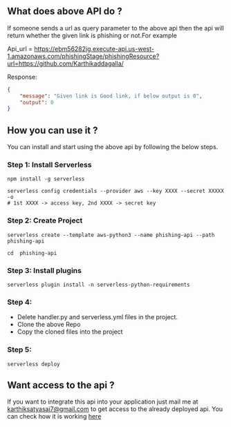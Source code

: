 ## What does above API do ?

If someone sends a url as query parameter to the above api then the api will return whether the given link is phishing or not.For example

Api_url = https://ebm56282jg.execute-api.us-west-1.amazonaws.com/phishingStage/phishingResource?url=https://github.com/Karthikaddagalla/

Response:
```json
{
    "message": "Given link is Good link, if below output is 0",
    "output": 0
}
```

## How you can use it ?

You can install and start using the above api by following the below steps.

### Step 1: Install Serverless
```
npm install -g serverless

serverless config credentials --provider aws --key XXXX --secret XXXXX -o
# 1st XXXX -> access key, 2nd XXXX -> secret key

```


### Step 2: Create Project 
```
serverless create --template aws-python3 --name phishing-api --path phishing-api

cd  phishing-api

```


### Step 3: Install plugins
```
serverless plugin install -n serverless-python-requirements

```

### Step 4:  

* Delete handler.py and serverless.yml files in the project.
* Clone the above Repo
* Copy the cloned files into the project

### Step 5:  
```
serverless deploy
```

## Want access to the api ?

If you want to integrate this api into your application just mail me at karthiksatyasai7@gmail.com to get access to the already deployed api. You can check how it is working [here](https://phishing-domain-detection-gz559ebq4-karthikaddagallas-projects.vercel.app/)



